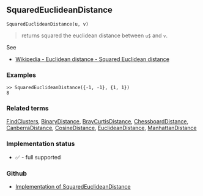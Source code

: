 ## SquaredEuclideanDistance

```
SquaredEuclideanDistance(u, v)
```

> returns squared the euclidean distance between `u$` and `v`.


See
* [Wikipedia - Euclidean distance - Squared Euclidean distance](https://en.wikipedia.org/wiki/Euclidean_distance#Squared_Euclidean_distance)

### Examples

```
>> SquaredEuclideanDistance({-1, -1}, {1, 1})
8
```

### Related terms 
[FindClusters](FindClusters.md), [BinaryDistance](BinaryDistance.md), [BrayCurtisDistance](BrayCurtisDistance.md), [ChessboardDistance](ChessboardDistance.md), [CanberraDistance](CanberraDistance.md), [CosineDistance](CosineDistance.md), [EuclideanDistance](EuclideanDistance.md), [ManhattanDistance](ManhattanDistance.md)






### Implementation status

* &#x2705; - full supported

### Github

* [Implementation of SquaredEuclideanDistance](https://github.com/axkr/symja_android_library/blob/master/symja_android_library/matheclipse-core/src/main/java/org/matheclipse/core/builtin/ClusteringFunctions.java#L645) 
